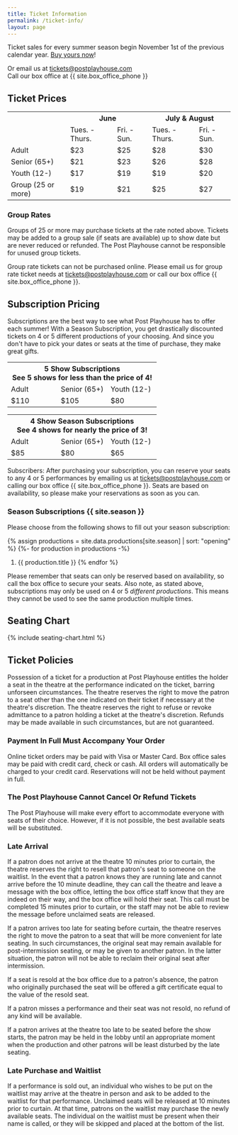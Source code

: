 ```yaml
---
title: Ticket Information
permalink: /ticket-info/
layout: page
---
```


Ticket sales for every summer season begin November 1st of the previous calendar year. [Buy yours now](https://postplayhousetickets.universitytickets.com/user_pages/event_listings.asp)!

Or email us at [tickets@postplayhouse.com](mailto:tickets@postplayhouse.com)  
Call our box office at {{ site.box_office_phone }}


## Ticket Prices

<table id="ticket-prices" class="tickets" border="0" width="100%" cellspacing="0" cellpadding="0">
  <tbody>
    <tr>
      <td colspan="1" scope="col"></td>
      <th colspan="2" scope="col">June</th>
      <th colspan="2" scope="col">July &amp; August</th>
    </tr>
    <tr>
      <td class="solid_under"></td>
      <td class="solid_under centered">Tues. - Thurs.</td>
      <td class="solid_under centered">Fri. - Sun.</td>
      <td class="solid_under centered">Tues. - Thurs.</td>
      <td class="solid_under centered">Fri. - Sun.</td>
    </tr>
    <tr class="dotted_under">
      <td>Adult</td>
      <td class="centered">$23</td>
      <td class="centered">$25</td>
      <td class="centered">$28</td>
      <td class="centered">$30</td>
    </tr>
    <tr class="dotted_under">
      <td>Senior <span class="info"> (65+)</span></td>
      <td class="centered">$21</td>
      <td class="centered">$23</td>
      <td class="centered">$26</td>
      <td class="centered">$28</td>
    </tr>
    <tr class="dotted_under">
      <td>Youth <span class="info"> (12-)</span></td>
      <td class="centered">$17</td>
      <td class="centered">$19</td>
      <td class="centered">$19</td>
      <td class="centered">$20</td>
    </tr>
    <tr>
      <td>Group <span class="info"> (25 or more)</span></td>
      <td class="centered">$19</td>
      <td class="centered">$21</td>
      <td class="centered">$25</td>
      <td class="centered">$27</td>
    </tr>
  </tbody>
</table>

### Group Rates

Groups of 25 or more may purchase tickets at the rate noted above. Tickets may be added to a group sale (if seats are available) up to show date but are never reduced or refunded. The Post Playhouse cannot be responsible for unused group tickets.

Group rate tickets can not be purchased online. Please email us for group rate ticket needs at <a href="mailto:tickets@postplayhouse.com">tickets@postplayhouse.com</a> or call our box office {{ site.box_office_phone }}.


## Subscription Pricing

Subscriptions are the best way to see what Post Playhouse has to offer each summer! With a Season Subscription, you get drastically discounted tickets on 4 or 5 different productions of your choosing. And since you don't have to pick your dates or seats at the time of purchase, they make great gifts.

<div class="subscription-pricing">
  <table id="subscription-prices" class="tickets" border="0" width="100%" cellspacing="0" cellpadding="0">
    <tbody>
      <tr>
        <th colspan="3" scope="col">5 Show Subscriptions
          <div class="info">See 5 shows for less than the price of 4!</div>
        </th>
      </tr>
      <tr>
        <td width="33.333%" class="centered">Adult</td>
        <td width="33.333%" class="centered">Senior&nbsp;<span class="info">(65+)</span></td>
        <td width="33.333%" class="centered">Youth&nbsp;<span class="info">(12-)</span></td>
      </tr>
      <tr>
        <td class="centered">$110</td>
        <td class="centered">$105</td>
        <td class="centered">$80</td>
      </tr>
    </tbody>
  </table>

  <table id="subscription-prices" class="tickets" border="0" width="100%" cellspacing="0" cellpadding="0">
    <tbody>
      <tr>
        <th colspan="3" scope="col">4 Show Season Subscriptions
          <div class="info">See 4 shows for nearly the price of 3!</div>
        </th>
      </tr>
      <tr>
        <td width="33.333%" class="centered">Adult</td>
        <td width="33.333%" class="centered">Senior <span class="info">(65+)</span></td>
        <td width="33.333%" class="centered">Youth <span class="info">(12-)</span></td>
      </tr>
      <tr>
        <td class="centered">$85</td>
        <td class="centered">$80</td>
        <td class="centered">$65</td>
      </tr>
    </tbody>
  </table>
</div>
<div class="subscriber-alert">
  Subscribers: After purchasing your subscription, you can reserve your seats to any 4 or 5 performances by emailing us at <a href="mailto:tickets@postplayhouse.com">tickets@postplayhouse.com</a> or calling our box office {{ site.box_office_phone }}. Seats are based on availability, so please make your reservations as soon as you can.
</div>

### Season Subscriptions {{ site.season }}

Please choose from the following shows to fill out your season subscription:

{% assign productions = site.data.productions[site.season] | sort: "opening" %}
{%- for production in productions -%}
1. {{ production.title }}
{% endfor %}


Please remember that seats can only be reserved based on availability, so call the box office to secure your seats. Also note, as stated above, subscriptions may only be used on 4 or 5 *different productions*. This means they cannot be used to see the same production multiple times.

## Seating Chart

{% include seating-chart.html %}

## Ticket Policies

Possession of a ticket for a production at Post Playhouse entitles the holder a seat in the theatre at the performance indicated on the ticket, barring unforseen circumstances. The theatre reserves the right to move the patron to a seat other than the one indicated on their ticket if necessary at the theatre's discretion. The theatre reserves the right to refuse or revoke admittance to a patron holding a ticket at the theatre's discretion. Refunds may be made available in such circumstances, but are not guaranteed.

### Payment In Full Must Accompany Your Order

Online ticket orders may be paid with Visa or Master Card. Box office sales may be paid with credit card, check or cash. All orders will automatically be charged to your credit card. Reservations will not be held without payment in full.

### The Post Playhouse Cannot Cancel Or Refund Tickets

The Post Playhouse will make every effort to accommodate everyone with seats of their choice. However, if it is not possible, the best available seats will be substituted.

### Late Arrival

If a patron does not arrive at the theatre 10 minutes prior to curtain, the theatre reserves the right to resell that patron's seat to someone on the waitlist. In the event that a patron knows they are running late and cannot arrive before the 10 minute deadline, they can call the theatre and leave a message with the box office, letting the box office staff know that they are indeed on their way, and the box office will hold their seat. This call must be completed 15 minutes prior to curtain, or the staff may not be able to review the message before unclaimed seats are released.

If a patron arrives too late for seating before curtain, the theatre reserves the right to move the patron to a seat that will be more convenient for late seating. In such circumstances, the original seat may remain available for post-intermission seating, or may be given to another patron. In the latter situation, the patron will not be able to reclaim their original seat after intermission.

If a seat is resold at the box office due to a patron's absence, the patron who originally purchased the seat will be offered a gift certificate equal to the value of the resold seat.

If a patron misses a performance and their seat was not resold, no refund of any kind will be available.

If a patron arrives at the theatre too late to be seated before the show starts, the patron may be held in the lobby until an appropriate moment when the production and other patrons will be least disturbed by the late seating.

### Late Purchase and Waitlist

If a performance is sold out, an individual who wishes to be put on the waitlist may arrive at the theatre in person and ask to be added to the waitlist for that performance. Unclaimed seats will be released at 10 minutes prior to curtain. At that time, patrons on the waitlist may purchase the newly available seats. The individual on the waitlist must be present when their name is called, or they will be skipped and placed at the bottom of the list.
